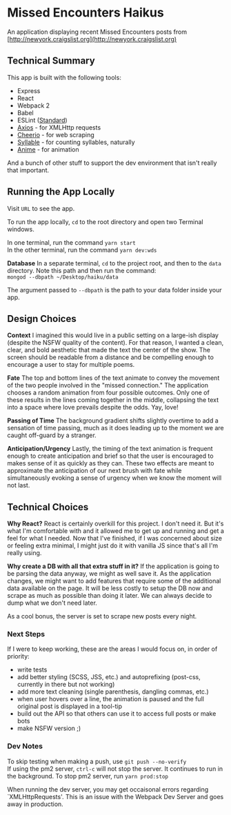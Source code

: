 # Missed Encounters Haikus
An application displaying recent Missed Encounters posts from [http://newyork.craigslist.org](http://newyork.craigslist.org)

## Technical Summary
This app is built with the following tools:  

* Express
* React
* Webpack 2
* Babel
* ESLint ([Standard](https://standardjs.com/))
* [Axios](https://github.com/mzabriskie/axios) - for XMLHttp requests
* [Cheerio](https://cheerio.js.org/) - for web scraping
* [Syllable](https://github.com/wooorm/syllable) - for counting syllables, naturally
* [Anime](http://animejs.com/) - for animation

And a bunch of other stuff to support the dev environment that isn't really that important. 

## Running the App Locally
Visit `URL` to see the app.

To run the app locally, `cd` to the root directory and open two Terminal windows.  

In one terminal, run the command `yarn start`  
In the other terminal, run the command `yarn dev:wds`  

**Database**
In a separate terminal, `cd` to the project root, and then to the `data` directory. Note this path and then run the command:   
`mongod --dbpath ~/Desktop/haiku/data` 

The argument passed to `--dbpath` is the path to your data folder inside your app.

## Design Choices
**Context**
I imagined this would live in a public setting on a large-ish display (despite the NSFW quality of the content). For that reason, I wanted a clean, clear, and bold aesthetic that made the text the center of the show. The screen should be readable from a distance and be compelling enough to encourage a user to stay for multiple poems. 

**Fate**
The top and bottom lines of the text animate to convey the movement of the two people involved in the "missed connection." The application chooses a random animation from four possible outcomes. Only one of these results in the lines coming together in the middle, collapsing the text into a space where love prevails despite the odds. Yay, love!

**Passing of Time**
The background gradient shifts slightly overtime to add a sensation of time passing, much as it does leading up to the moment we are caught off-guard by a stranger.

**Anticipation/Urgency**
Lastly, the timing of the text animation is frequent enough to create anticipation and brief so that the user is encouraged to makes sense of it as quickly as they can. These two effects are meant to approximate the anticipation of our next brush with fate while simultaneously evoking a sense of urgency when we know the moment will not last. 

## Technical Choices
**Why React?**
React is certainly overkill for this project. I don't need it. But it's what I'm comfortable with and it allowed me to get up and running and get a feel for what I needed. Now that I've finished, if I was concerned about size or feeling extra minimal, I might just do it with vanilla JS since that's all I'm really using. 

**Why create a DB with all that extra stuff in it?**
If the application is going to be parsing the data anyway, we might as well save it. As the application changes, we might want to add features that require some of the additional data available on the page. It will be less costly to setup the DB now and scrape as much as possible than doing it later. We can always decide to dump what we don't need later.

As a cool bonus, the server is set to scrape new posts every night.

### Next Steps
If I were to keep working, these are the areas I would focus on, in order of priority:  

* write tests
* add better styling (SCSS, JSS, etc.) and autoprefixing (post-css, currently in there but not working)
* add more text cleaning (single parenthesis, dangling commas, etc.)
* when user hovers over a line, the animation is paused and the full original post is displayed in a tool-tip
* build out the API so that others can use it to access full posts or make bots
* make NSFW version ;)

### Dev Notes
To skip testing when making a push, use `git push --no-verify`  
If using the pm2 server, `ctrl-c` will not stop the server. It continues to run in the background. To stop pm2 server, run `yarn prod:stop`  

When running the dev server, you may get occaisonal errors regarding `XMLHttpRequests'. This is an issue with the Webpack Dev Server and goes away in production. 
